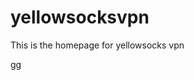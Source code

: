 # yellowsocksvpn
This is the homepage for yellowsocks vpn

[gg](https://user-images.githubusercontent.com/73477377/162125443-7f50fd15-4bca-43ad-86f9-fb41c3cf5631.mp4)

